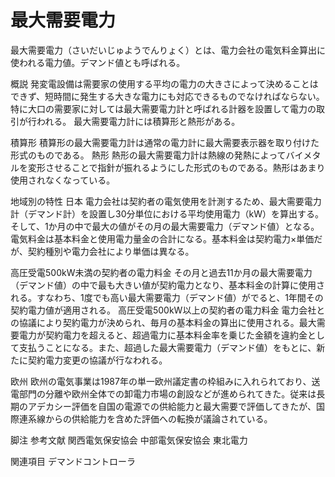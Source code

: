# 最大需要電力

最大需要電力（さいだいじゅようでんりょく）とは、電力会社の電気料金算出に使われる電力値。デマンド値とも呼ばれる。

概説
発変電設備は需要家の使用する平均の電力の大きさによって決めることはできず、短時間に発生する大きな電力にも対応できるものでなければならない。
特に大口の需要家に対しては最大需要電力計と呼ばれる計器を設置して電力の取引が行われる。
最大需要電力計には積算形と熱形がある。

積算形
積算形の最大需要電力計は通常の電力計に最大需要表示器を取り付けた形式のものである。
熱形
熱形の最大需要電力計は熱線の発熱によってバイメタルを変形させることで指針が振れるようにした形式のものである。熱形はあまり使用されなくなっている。

地域別の特性
日本
電力会社は契約者の電気使用を計測するため、最大需要電力計（デマンド計）を設置し30分単位における平均使用電力（kW）を算出する。そして、1か月の中で最大の値がその月の最大需要電力（デマンド値）となる。
電気料金は基本料金と使用電力量金の合計になる。基本料金は契約電力×単価だが、契約種別や電力会社により単価は異なる。

高圧受電500kW未満の契約者の電力料金
その月と過去11か月の最大需要電力（デマンド値）の中で最も大きい値が契約電力となり、基本料金の計算に使用される。すなわち、1度でも高い最大需要電力（デマンド値）がでると、1年間その契約電力値が適用される。
高圧受電500kW以上の契約者の電力料金
電力会社との協議により契約電力が決められ、毎月の基本料金の算出に使用される。最大需要電力が契約電力を超えると、超過電力に基本料金率を乗じた金額を違約金として支払うことになる。また、超過した最大需要電力（デマンド値）をもとに、新たに契約電力変更の協議が行なわれる。

欧州
欧州の電気事業は1987年の単一欧州議定書の枠組みに入れられており、送電部門の分離や欧州全体での卸電力市場の創設などが進められてきた。従来は長期のアデカシー評価を自国の電源での供給能力と最大需要で評価してきたが、国際連系線からの供給能力を含めた評価への転換が議論されている。

脚注
参考文献
関西電気保安協会
中部電気保安協会
東北電力

関連項目
デマンドコントローラ